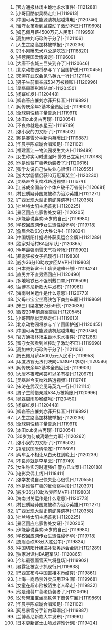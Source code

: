 
1. [官方通报林场主跪地求水事件]-[1121288]
1. [小哥因酷似吴磊走红]-[1119613]
1. [中国可再生能源装机超越煤电]-[1120746]
1. [留守女孩看到监控动了激动不已]-[1119698]
1. [姆巴佩月薪4500万元人民币]-[1119958]
1. [高加林刘巧珍终于分了]-[1121106]
1. [人生之路高加林被举报]-[1120236]
1. [冯小刚曝忠犬八公是吃货]-[1118820]
1. [招惹民国爱情设定]-[1119609]
1. [大唐不夜城三巨头到齐了]-[1120646]
1. [北京动物园将参与丫丫回国护送]-[1120455]
1. [宋涛在武汉会见马英九一行]-[1121114]
1. [男子生前借亲戚534万被赖账]-[1120996]
1. [吴磊周雨彤喉结吻]-[1120450]
1. [杨幂红发]-[1120448]
1. [柳岩答应催刘亦菲开抖音]-[1119892]
1. [网传庆余年2基本全员回归]-[1119903]
1. [全球男性精子量告急]-[1119911]
1. [本田cub复古再现]-[1120054]
1. [不良帅就是李星云]-[1119749]
1. [张小泉的刀又断了]-[1119502]
1. [网易暴雪分手新内幕曝出]-[1119887]
1. [华晨宇陈卓璇合唱知足]-[1121102]
1. [福建晋江一物流园发生大火]-[1119489]
1. [女生称实习时遭强奸 警方已立案]-[1120188]
1. [他是谁蒋广善老伪装者了]-[1120616]
1. [张学友说自己快失业心很慌]-[1120555]
1. [浙大学霸情侣获10万冠军奖金]-[1120230]
1. [吴磊赵今麦吻戏路透视频]-[1119741]
1. [江苏成全国首个个体户破千万省份]-[1120681]
1. [村民质疑孙国友被称为治沙英雄]-[1121271]
1. [广西发现大型史前蛇类遗存]-[1120358]
1. [杜兰特太阳主场首秀]-[1120225]
1. [景区回应店家售处女证]-[1120205]
1. [伊能静说喜欢55岁的自己]-[1119980]
1. [学校回应网传女生遭性侵怀孕]-[1119718]
1. [詹眉合砍63分大胜公牛]-[1119824]
1. [中国切阳什姐递补获奥运会金牌]-[1121289]
1. [独家对话村BA冠军队]-[1120865]
1. [今年最强雨雪天气将登场]-[1119902]
1. [暴露狂被女子抓现行]-[1119838]
1. [威少36分10助攻梦回MVP]-[1119803]
1. [日本更新富士山喷发避难计划]-[1119424]
1. [直男并不直男癌回应]-[1120490]
1. [多地地铁已不强制戴口罩]-[1119509]
1. [兰博基尼新款大牛发布]-[1119961]
1. [海南封关运作是什么意思]-[1120773]
1. [父母带宝宝坐高铁包下商务车厢]-[1119869]
1. [宋三川梁友安2分59秒]-[1120636]
1. [西安20年前悬案告破]-[1120545]
1. [小哥因酷似吴磊走红]-[1119613]
1. [北京动物园将参与丫丫回国护送]-[1120455]
1. [中国可再生能源装机超越煤电]-[1120746]
1. [官方通报林场主跪地求水事件]-[1121288]
1. [留守女孩看到监控动了激动不已]-[1119698]
1. [高加林刘巧珍终于分了]-[1121106]
1. [姆巴佩月薪4500万元人民币]-[1119958]
1. [印度法官无法判决向ChatGPT求助]-[1120586]
1. [网传庆余年2基本全员回归]-[1119903]
1. [大唐不夜城问答可以多有梗]-[1120979]
1. [吴磊赵今麦吻戏路透视频]-[1119741]
1. [宋涛在武汉会见马英九一行]-[1121114]
1. [男子生前借亲戚534万被赖账]-[1120996]
1. [吴磊周雨彤喉结吻]-[1120450]
1. [杨幂红发]-[1120448]
1. [柳岩答应催刘亦菲开抖音]-[1119892]
1. [人生之路高加林被举报]-[1120236]
1. [全球男性精子量告急]-[1119911]
1. [本田cub复古再现]-[1120054]
1. [30岁为何成离婚主力军]-[1120262]
1. [张小泉的刀又断了]-[1119502]
1. [招惹民国爱情设定]-[1119609]
1. [两车互不相让从白天杠到晚上]-[1120239]
1. [不良帅就是李星云]-[1119749]
1. [女生称实习时遭强奸 警方已立案]-[1120188]
1. [电影灵偶上线]-[1118411]
1. [张学友说自己快失业心很慌]-[1120555]
1. [他是谁蒋广善的反侦察手段]-[1120307]
1. [威少36分10助攻梦回MVP]-[1119803]
1. [海南封关运作是什么意思]-[1120773]
1. [村民质疑孙国友被称为治沙英雄]-[1121271]
1. [广西发现大型史前蛇类遗存]-[1120358]
1. [杜兰特太阳主场首秀]-[1120225]
1. [景区回应店家售处女证]-[1120205]
1. [伊能静说喜欢55岁的自己]-[1119980]
1. [学校回应网传女生遭性侵怀孕]-[1119718]
1. [詹眉合砍63分大胜公牛]-[1119824]
1. [中国切阳什姐递补获奥运会金牌]-[1121289]
1. [独家对话村BA冠军队]-[1120865]
1. [今年最强雨雪天气将登场]-[1119902]
1. [暴露狂被女子抓现行]-[1119838]
1. [巴西宣布与中国直接本币结算]-[1119861]
1. [上海一商场禁外卖员用卫生间]-[1119968]
1. [女童在超市险被陌生老人牵走]-[1119832]
1. [他是谁蒋广善老伪装者了]-[1120616]
1. [父母带宝宝坐高铁包下商务车厢]-[1119869]
1. [华晨宇陈卓璇合唱知足]-[1121102]
1. [网易暴雪分手新内幕曝出]-[1119887]
1. [兰博基尼新款大牛发布]-[1119961]
1. [日本更新富士山喷发避难计划]-[1119424]